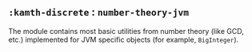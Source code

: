 ## `:kamth-discrete` : `number-theory-jvm`

The module contains most basic utilities from number theory (like GCD, etc.) implemented for JVM specific objects
(for example, `BigInteger`).
